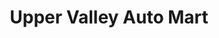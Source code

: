 ---
title: "Upper Valley Auto Mart"
url: /white-river-junction/upper-valley-auto-mart/
shop: car
---